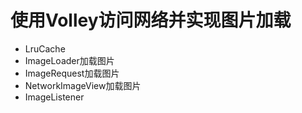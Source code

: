# 使用Volley访问网络并实现图片加载

* LruCache
* ImageLoader加载图片
* ImageRequest加载图片
* NetworkImageView加载图片
* ImageListener
